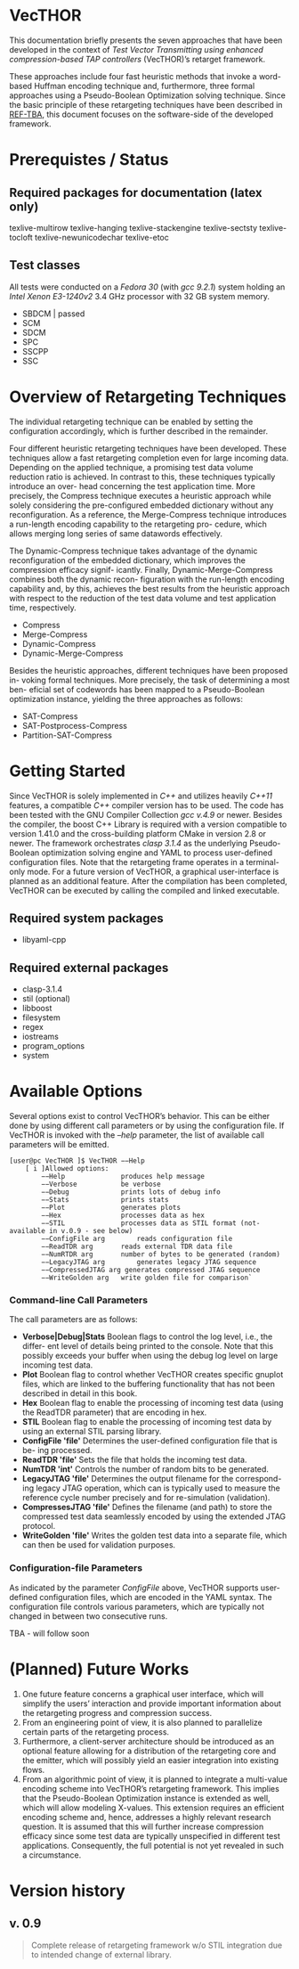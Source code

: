 # VecTHOR
This documentation briefly presents the seven approaches that have
been developed in the context of _Test Vector
Transmitting using enhanced compression-based TAP controllers_ (VecTHOR)’s retarget framework.

These approaches include four fast heuristic methods that invoke a word-based Huffman encoding technique
and, furthermore, three formal approaches using a Pseudo-Boolean Optimization solving technique.
Since the basic principle of these retargeting techniques have been described
in [REF-TBA](http://tba.de), this document focuses on the software-side of the developed framework.

# Prerequistes / Status

## Required packages for documentation (latex only)
texlive-multirow texlive-hanging texlive-stackengine texlive-sectsty texlive-tocloft texlive-newunicodechar texlive-etoc

## Test classes
All tests were conducted on a _Fedora 30_ (with _gcc 9.2.1_) system holding an _Intel Xenon E3-1240v2_ 3.4 GHz processor with
32 GB system memory.

* SBDCM | passed
* SCM
* SDCM
* SPC
* SSCPP
* SSC
    
# Overview of Retargeting Techniques
The individual retargeting technique can be enabled by setting the configuration accordingly,
which is further described in the remainder.

Four different heuristic retargeting techniques have been developed.
These techniques allow a fast retargeting completion even for large incoming data.
Depending on the applied technique, a promising test data volume reduction ratio is
achieved.
In contrast to this, these techniques typically introduce an over-
head concerning the test application time.
More precisely, the Compress technique executes
a heuristic approach while solely considering the pre-configured embedded
dictionary without any reconfiguration. As a reference, the Merge-Compress
technique introduces a run-length encoding capability to the retargeting pro-
cedure, which allows merging long series of same datawords effectively.

The
Dynamic-Compress technique takes advantage of the dynamic reconfiguration
of the embedded dictionary, which improves the compression efficacy signif-
icantly. Finally, Dynamic-Merge-Compress combines both the dynamic recon-
figuration with the run-length encoding capability and, by this, achieves the
best results from the heuristic approach with respect to the reduction of the
test data volume and test application time, respectively.

* Compress
* Merge-Compress
* Dynamic-Compress    
* Dynamic-Merge-Compress

Besides the heuristic approaches, different techniques have been proposed in-
voking formal techniques. More precisely, the task of determining a most ben-
eficial set of codewords has been mapped to a Pseudo-Boolean optimization instance, yielding the
three approaches as follows:

* SAT-Compress
* SAT-Postprocess-Compress
* Partition-SAT-Compress
	
# Getting Started
Since VecTHOR is solely implemented in _C++_ and utilizes heavily _C++11_ features, a compatible _C++_
compiler version has to be used. The code has been tested with the GNU
Compiler Collection _gcc v.4.9_ or newer. Besides the compiler, the boost C++
Library is required with a version compatible to version 1.41.0 and
the cross-building platform CMake in version 2.8 or newer.
The framework orchestrates _clasp 3.1.4_ as the underlying Pseudo-Boolean optimization solving engine and
YAML to process user-defined configuration files.
Note that the retargeting frame operates in a terminal-only mode. For a future
version of VecTHOR, a graphical user-interface is planned as an additional
feature. After the compilation has been completed, VecTHOR can be executed
by calling the compiled and linked executable.

## Required system packages
* libyaml-cpp

## Required external packages
* clasp-3.1.4
* stil (optional)
* libboost
 * filesystem
 * regex
 * iostreams
 * program_options
 * system
        
# Available Options
Several options exist to control VecTHOR’s behavior.
This can be either done by using different call parameters or by using the configuration file.
If VecTHOR is invoked with the _–help_ parameter, the list of available call parameters
will be emitted.

```
[user@pc VecTHOR ]$ VecTHOR −−Help
	[ i ]Allowed options:
		−−Help				produces help message
		−−Verbose			be verbose
		−−Debug				prints lots of debug info
		−−Stats				prints stats
		−−Plot				generates plots
		−−Hex				processes data as hex
		−−STIL				processes data as STIL format (not-available in v.0.9 - see below)
		−−ConfigFile arg		reads configuration file
		−−ReadTDR arg		reads external TDR data file
		−−NumRTDR arg		number of bytes to be generated (random)
		−−LegacyJTAG arg		generates legacy JTAG sequence
		−−CompressedJTAG arg generates compressed JTAG sequence
		−−WriteGolden arg	write golden file for comparison`
```

### Command-line Call Parameters
The call parameters are as follows:

* **Verbose|Debug|Stats** Boolean flags to control the log level, i.e., the differ-
ent level of details being printed to the console. Note that this possibly
exceeds your buffer when using the debug log level on large incoming test
data.
* **Plot** Boolean flag to control whether VecTHOR creates specific gnuplot files,
which are linked to the buffering functionality that has not been described
in detail in this book.
* **Hex** Boolean flag to enable the processing of incoming test data (using the
ReadTDR parameter) that are encoding in hex.
* **STIL** Boolean flag to enable the processing of incoming test data by using
an external STIL parsing library.
* **ConfigFile 'file'** Determines the user-defined configuration file that is be-
ing processed.
* **ReadTDR 'file'** Sets the file that holds the incoming test data.
* **NumTDR 'int'** Controls the number of random bits to be generated.
* **LegacyJTAG 'file'** Determines the output filename for the correspond-
ing legacy JTAG operation, which can is typically used to measure the
reference cycle number precisely and for re-simulation (validation).
* **CompressesJTAG 'file'** Defines the filename (and path) to store the
compressed test data seamlessly encoded by using the extended JTAG
protocol.
* **WriteGolden 'file'** Writes the golden test data into a separate file, which
can then be used for validation purposes.

### Configuration-file Parameters
As indicated by the parameter _ConfigFile_ above, VecTHOR supports user-
defined configuration files, which are encoded in the YAML syntax.
The configuration file controls various parameters, which are typically not
changed in between two consecutive runs.

TBA - will follow soon

# (Planned) Future Works
1. One future feature concerns a graphical user interface, which will
simplify the users’ interaction and provide important information about the
retargeting progress and compression success.
2. From an engineering point of view, it is also planned to parallelize certain parts of the retargeting process.
3. Furthermore, a client-server architecture should be introduced as an optional
feature allowing for a distribution of the retargeting core and the emitter,
which will possibly yield an easier integration into existing flows.
4. From an algorithmic point of view, it is planned to integrate a multi-value
encoding scheme into VecTHOR’s retargeting framework. This implies that
the Pseudo-Boolean Optimization instance is extended as well, which will allow modeling X-values.
This extension requires an efficient encoding scheme and, hence, addresses a
highly relevant research question. It is assumed that this will further increase
compression efficacy since some test data are typically unspecified in different
test applications. Consequently, the full potential is not yet revealed in such
a circumstance.

# Version history
## v. 0.9

> Complete release of retargeting framework w/o STIL integration due to intended change of external library.
